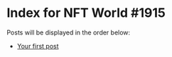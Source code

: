 # Index for NFT World #1915
Posts will be displayed in the order below:

- [Your first post](./001-first.md)

